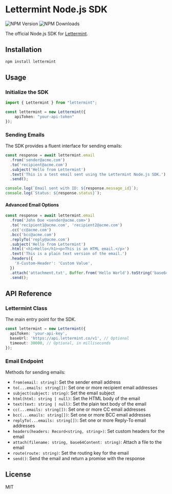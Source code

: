 # Lettermint Node.js SDK

![NPM Version](https://img.shields.io/npm/v/lettermint)
![NPM Downloads](https://img.shields.io/npm/dm/lettermint)

The official Node.js SDK for [Lettermint](https://lettermint.co).

## Installation

```bash
npm install lettermint
```

## Usage

### Initialize the SDK

```typescript
import { Lettermint } from "lettermint";

const lettermint = new Lettermint({
    apiToken: "your-api-token"
});
```

### Sending Emails

The SDK provides a fluent interface for sending emails:

```typescript
const response = await lettermint.email
  .from('sender@acme.com')
  .to('recipient@acme.com')
  .subject('Hello from Lettermint')
  .text('This is a test email sent using the Lettermint Node.js SDK.')
  .send();

console.log(`Email sent with ID: ${response.message_id}`);
console.log(`Status: ${response.status}`);
```

#### Advanced Email Options

```typescript
const response = await lettermint.email
  .from('John Doe <sender@acme.com>')
  .to('recipient1@acme.com', 'recipient2@acme.com')
  .cc('cc@acme.com')
  .bcc('bcc@acme.com')
  .replyTo('reply@acme.com')
  .subject('Hello from Lettermint')
  .html('<h1>Hello</h1><p>This is an HTML email.</p>')
  .text('This is a plain text version of the email.')
  .headers({
    'X-Custom-Header': 'Custom Value',
  })
  .attach('attachment.txt', Buffer.from('Hello World').toString('base64'))
  .send();
```

## API Reference

### Lettermint Class

The main entry point for the SDK.

```typescript
const lettermint = new Lettermint({
  apiToken: 'your-api-key',
  baseUrl: 'https://api.lettermint.co/v1', // Optional
  timeout: 30000, // Optional, in milliseconds
});
```

### Email Endpoint

Methods for sending emails:

- `from(email: string)`: Set the sender email address
- `to(...emails: string[])`: Set one or more recipient email addresses
- `subject(subject: string)`: Set the email subject
- `html(html: string | null)`: Set the HTML body of the email
- `text(text: string | null)`: Set the plain text body of the email
- `cc(...emails: string[])`: Set one or more CC email addresses
- `bcc(...emails: string[])`: Set one or more BCC email addresses
- `replyTo(...emails: string[])`: Set one or more Reply-To email addresses
- `headers(headers: Record<string, string>)`: Set custom headers for the email
- `attach(filename: string, base64Content: string)`: Attach a file to the email
- `route(route: string)`: Set the routing key for the email
- `send()`: Send the email and return a promise with the response

## License

MIT